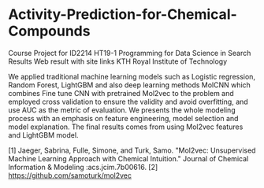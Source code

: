 # Activity-Prediction-for-Chemical-Compounds
Course Project for ID2214 HT19-1 Programming for Data Science in Search Results Web result with site links KTH Royal Institute of Technology

We applied traditional machine learning models such as Logistic regression, Random Forest, LightGBM and also deep learning methods MolCNN which combines Fine tune CNN with pretrained Mol2vec to the problem and employed cross validation to ensure the validity and avoid overfitting, and use AUC as the metric of evaluation. We presents the whole modeling process with an emphasis on feature engineering, model selection and model explanation. The final results comes from using Mol2vec features and LightGBM model.

[1] Jaeger, Sabrina, Fulle, Simone, and Turk, Samo. "Mol2vec: Unsupervised Machine Learning Approach with Chemical Intuition." Journal of Chemical Information & Modeling :acs.jcim.7b00616.
[2] https://github.com/samoturk/mol2vec
